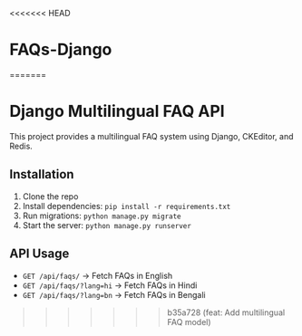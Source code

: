 <<<<<<< HEAD
# FAQs-Django
=======
# Django Multilingual FAQ API
This project provides a multilingual FAQ system using Django, CKEditor, and Redis.

## Installation
1. Clone the repo
2. Install dependencies: `pip install -r requirements.txt`
3. Run migrations: `python manage.py migrate`
4. Start the server: `python manage.py runserver`

## API Usage
- `GET /api/faqs/` → Fetch FAQs in English
- `GET /api/faqs/?lang=hi` → Fetch FAQs in Hindi
- `GET /api/faqs/?lang=bn` → Fetch FAQs in Bengali

>>>>>>> b35a728 (feat: Add multilingual FAQ model)
